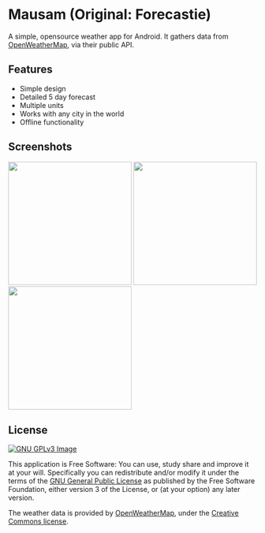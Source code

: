 # Mausam (Original: Forecastie)

A simple, opensource weather app for Android. It gathers data from [OpenWeatherMap](https://openweathermap.org/), via their public API.


## Features
* Simple design
* Detailed 5 day forecast
* Multiple units
* Works with any city in the world
* Offline functionality

## Screenshots
[<img src="https://i.imgur.com/8g7HPIL.png" width=250>](https://i.imgur.com/8g7HPIL.png)
[<img src="https://i.imgur.com/ye2O2B2.png" width=250>](https://i.imgur.com/ye2O2B2.png)
[<img src="https://i.imgur.com/olkk2cB.png" width=250>](https://i.imgur.com/olkk2cB.png)


## License
[![GNU GPLv3 Image](https://www.gnu.org/graphics/gplv3-127x51.png)](http://www.gnu.org/licenses/gpl-3.0.en.html)  

This application is Free Software: You can use, study share and improve it at your
will. Specifically you can redistribute and/or modify it under the terms of the
[GNU General Public License](https://www.gnu.org/licenses/gpl.html) as
published by the Free Software Foundation, either version 3 of the License, or
(at your option) any later version.

The weather data is provided by [OpenWeatherMap](https://openweathermap.org/), under the <a href='http://creativecommons.org/licenses/by-sa/2.0/'>Creative Commons license</a>.

